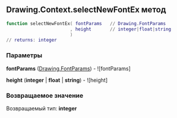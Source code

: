 ## Drawing.Context.selectNewFontEx метод


```lua
function selectNewFontEx( fontParams   // Drawing.FontParams
                        , height       // integer|float|string
                        )
// returns: integer
```


### Параметры

**fontParams** ([Drawing.FontParams](../../Drawing/FontParams.md)) - ![fontParams]

**height** (**integer** | **float** | **string**) - ![height]

### Возвращаемое значение

Возвращаемый тип: **integer**

